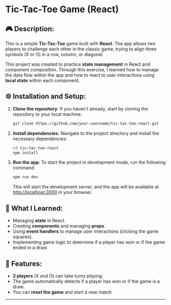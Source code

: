 # Tic-Tac-Toe Game (React)

## 🎮 Description:
This is a simple **Tic-Tac-Toe** game built with **React**. The app allows two players to challenge each other in the classic game, trying to align three symbols (X or O) in a row, column, or diagonal.

This project was created to practice **state management** in React and component composition. Through this exercise, I learned how to manage the data flow within the app and how to react to user interactions using **local state** within each component.

## ⚙️ Installation and Setup:

1. **Clone the repository**:
   If you haven't already, start by cloning the repository to your local machine:
   ```bash
   git clone https://github.com/your-username/tic-tac-toe-react.git
   ```

2. **Install dependencies**:
   Navigate to the project directory and install the necessary dependencies:
   ```bash
   cd tic-tac-toe-react
   npm install
   ```

3. **Run the app**:
   To start the project in development mode, run the following command:
   ```bash
   npm run dev
   ```

   This will start the development server, and the app will be available at [http://localhost:3000](http://localhost:3000) in your browser.

## 🧠 What I Learned:
- Managing **state** in React.
- Creating **components** and managing **props**.
- Using **event handlers** to manage user interactions (clicking the game squares).
- Implementing game logic to determine if a player has won or if the game ended in a draw.
  
## 🚀 Features:
- **2 players** (X and O) can take turns playing.
- The game automatically detects if a player has won or if the game is a draw.
- You can **reset the game** and start a new match.

---
